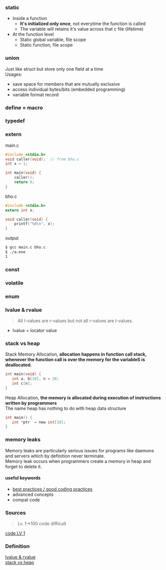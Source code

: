 
### static

- Inside a function
	- **It's initialized only once**, not everytime the function is called
	- The variable will retains it's value across that c file (lifetime)
- At the function level
	- Static global variable, file scope
	- Static function, file scope
	
### union

Just like struct but store only one field at a time <br>
Usages: <br>
- save space for members that are mutually exclusive
- access individual bytes/bits (embedded programming)
- variable format record

### define = macro

### typedef

### extern

main.c
```c
#include <stdio.h>
void caller(void);  // from bho.c
int x = 1;

int main(void) {
	caller();
	return 0;
}
```
bho.c
```c
#include <stdio.h>
extern int x;

void caller(void) {
	printf("%d\n", x);
}
```
output
```bash
$ gcc main.c bho.c
$ ./a.exe
1
```

### const

### volatile

### enum

### lvalue & rvalue

> All l-values are r-values but not all r-values are l-values.

- lvalue = locator value

### stack vs heap

Stack Memory Allocation, **allocation happens in function call stack, whenever the function call is over the memory for the variableS is deallocated.**
```c
int main(void) { 
   int a, b[10], n = 20; 
   int c[n]; 
} 
```

Heap Allocation, **the memory is allocated during execution of instructions written by programmers** <br>
The name heap has nothing to do with heap data structure
```c
int main() { 
   int *ptr  = new int[10]; 
} 
```

### memory leaks

Memory leaks are particularly serious issues for programs like daemons and servers which by definition never terminate. <br>
Memory leak occurs when programmers create a memory in heap and forget to delete it.

#### useful keywords
- [best practices / good coding practices](https://www.youtube.com/watch?v=SpKlQTbOuZQ)
- advanced concepts
- compat code

### Sources

> Lv. 1->100 code difficult 

[code LV 1](https://www.youtube.com/watch?v=kz2lQdYXsKE&list=PLn3A1FGnKiUzerbdW4Zdp3-urUG27-TKV)

### Definition

[lvalue & rvalue](https://www.geeksforgeeks.org/lvalue-and-rvalue-in-c-language/) <br>
[stack vs heap](https://www.geeksforgeeks.org/stack-vs-heap-memory-allocation/)




